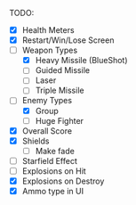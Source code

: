 TODO:

- [X] Health Meters
- [X] Restart/Win/Lose Screen
- [ ] Weapon Types
  - [X] Heavy Missile (BlueShot)
  - [ ] Guided Missile
  - [ ] Laser
  - [ ] Triple Missile
- [ ] Enemy Types
  - [X] Group
  - [ ] Huge Fighter
- [X] Overall Score
- [X] Shields
  - [ ] Make fade
- [ ] Starfield Effect
- [ ] Explosions on Hit
- [X] Explosions on Destroy
- [X] Ammo type in UI